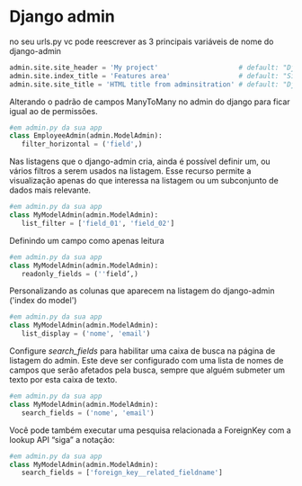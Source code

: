 # Django admin

no seu urls.py vc pode reescrever as 3 principais variáveis de nome do django-admin

```python
admin.site.site_header = 'My project'                    # default: "Django Administration"
admin.site.index_title = 'Features area'                 # default: "Site administration"
admin.site.site_title = 'HTML title from adminsitration' # default: "Django site admin"
```

Alterando o padrão de campos ManyToMany no admin do django para ficar igual ao de permissões.

```python
#em admin.py da sua app
class EmployeeAdmin(admin.ModelAdmin):
   filter_horizontal = ('field',)
```

Nas listagens que o django-admin cria, ainda é possível definir um, ou vários filtros a serem usados na listagem. Esse recurso permite a visualização apenas do que interessa na listagem ou um subconjunto de dados mais relevante.

```python
#em admin.py da sua app
class MyModelAdmin(admin.ModelAdmin):
   list_filter = ['field_01', 'field_02']
```

Definindo um campo como apenas leitura

```python
#em admin.py da sua app
class MyModelAdmin(admin.ModelAdmin):
   readonly_fields = (''field’,)
```

Personalizando as colunas que aparecem na listagem do django-admin ('index do model')

```python
#em admin.py da sua app
class MyModelAdmin(admin.ModelAdmin):
   list_display = ('nome', 'email')
```

Configure _search_fields_ para habilitar uma caixa de busca na página de listagem do admin. Este deve ser configurado com uma lista de nomes de campos que serão afetados pela busca, sempre que alguém submeter um texto por esta caixa de texto.

```python
#em admin.py da sua app
class MyModelAdmin(admin.ModelAdmin):
   search_fields = ('nome', 'email')
```

Você pode também executar uma pesquisa relacionada a ForeignKey com a lookup API “siga” a notação:

```python
#em admin.py da sua app
class MyModelAdmin(admin.ModelAdmin):
   search_fields = ['foreign_key__related_fieldname']
```
